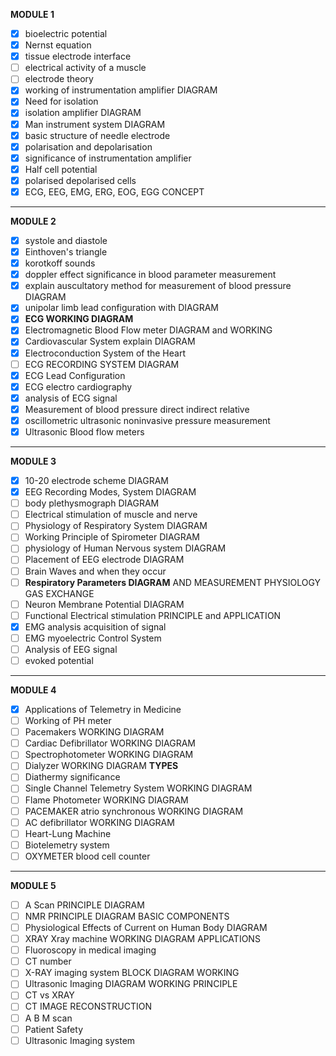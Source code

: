 **MODULE 1**

- [x] bioelectric potential 
- [x] Nernst equation
- [x] tissue electrode interface
- [ ] electrical activity of a muscle
- [ ] electrode theory
- [x] working of instrumentation amplifier DIAGRAM
- [x] Need for isolation
- [x] isolation amplifier DIAGRAM
- [x] Man instrument system DIAGRAM
- [x] basic structure of needle electrode
- [x] polarisation and depolarisation
- [x] significance of instrumentation amplifier 
- [x] Half cell potential 
- [x] polarised depolarised cells
- [x] ECG, EEG, EMG, ERG, EOG, EGG  CONCEPT
------
**MODULE 2**
- [x] systole and diastole
- [x] Einthoven's triangle
- [x] korotkoff sounds
- [x] doppler effect significance in blood parameter measurement
- [x] explain auscultatory method for measurement of blood pressure DIAGRAM
- [x] unipolar limb lead configuration with DIAGRAM
- [x] **ECG WORKING DIAGRAM**
- [x] Electromagnetic Blood Flow meter DIAGRAM and WORKING
- [x] Cardiovascular System explain DIAGRAM 
- [x] Electroconduction System of the Heart
- [ ] ECG RECORDING SYSTEM DIAGRAM
- [x] ECG Lead Configuration
- [x] ECG electro cardiography
- [x] analysis of ECG signal
- [x] Measurement of blood pressure direct indirect relative
- [x] oscillometric ultrasonic noninvasive pressure measurement
- [x] Ultrasonic Blood flow meters
----
**MODULE 3**
- [x] 10-20 electrode scheme DIAGRAM
- [x] EEG Recording Modes, System DIAGRAM
- [ ] body plethysmograph DIAGRAM
- [ ] Electrical stimulation of muscle and nerve
- [ ] Physiology of Respiratory System DIAGRAM
- [ ] Working Principle of Spirometer DIAGRAM
- [ ] physiology of Human Nervous system DIAGRAM
- [ ] Placement of EEG electrode DIAGRAM
- [ ] Brain Waves and when they occur
- [ ] **Respiratory Parameters DIAGRAM** AND MEASUREMENT PHYSIOLOGY GAS EXCHANGE
- [ ] Neuron Membrane Potential DIAGRAM
- [ ] Functional Electrical stimulation PRINCIPLE and APPLICATION
- [x] EMG analysis acquisition of signal
- [ ] EMG myoelectric Control System
- [ ] Analysis of EEG signal
- [ ] evoked potential
----
**MODULE 4**
- [x] Applications of Telemetry in Medicine
- [ ] Working of PH meter
- [ ] Pacemakers WORKING DIAGRAM
- [ ] Cardiac Defibrillator WORKING DIAGRAM
- [ ] Spectrophotometer WORKING DIAGRAM
- [ ] Dialyzer WORKING DIAGRAM **TYPES**
- [ ] Diathermy significance
- [ ] Single Channel Telemetry System WORKING DIAGRAM
- [ ] Flame Photometer WORKING DIAGRAM
- [ ] PACEMAKER atrio synchronous WORKING DIAGRAM
- [ ] AC defibrillator WORKING DIAGRAM
- [ ] Heart-Lung Machine
- [ ] Biotelemetry system
- [ ] OXYMETER blood cell counter
- ----
**MODULE 5**
- [ ] A Scan PRINCIPLE DIAGRAM
- [ ] NMR PRINCIPLE DIAGRAM BASIC COMPONENTS
- [ ] Physiological Effects of Current on Human Body DIAGRAM
- [ ] XRAY Xray machine WORKING DIAGRAM APPLICATIONS
- [ ] Fluoroscopy in medical imaging 
- [ ] CT number
- [ ] X-RAY imaging system BLOCK DIAGRAM WORKING 
- [ ] Ultrasonic Imaging DIAGRAM WORKING PRINCIPLE
- [ ] CT vs XRAY
- [ ] CT IMAGE RECONSTRUCTION
- [ ] A B M scan
- [ ] Patient Safety
- [ ] Ultrasonic Imaging system